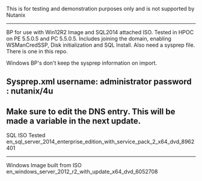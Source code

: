 This is for testing and demonstration purposes only and is not supported by Nutanix

------------------------------------------------------------------
BP for use with Win12R2 Image and SQL2014 attached ISO. Tested in HPOC on PE 5.5.0.5 and PC 5.5.0.5. Includes joining the domain, enabling WSManCredSSP, Disk initialization and SQL Install. Also need a sysprep file. There is one in this repo.


Windows BP's don't keep the sysprep information on import.

Sysprep.xml
username: administrator
 password : nutanix/4u
------------------------------------------------------------------------

Make sure to edit the DNS entry. This will be made a variable in the next update.
------------------------------------------------------------------------

SQL ISO Tested
en_sql_server_2014_enterprise_edition_with_service_pack_2_x64_dvd_8962401

------------------------------------------------------------------------

Windows Image built from ISO
en_windows_server_2012_r2_with_update_x64_dvd_6052708
